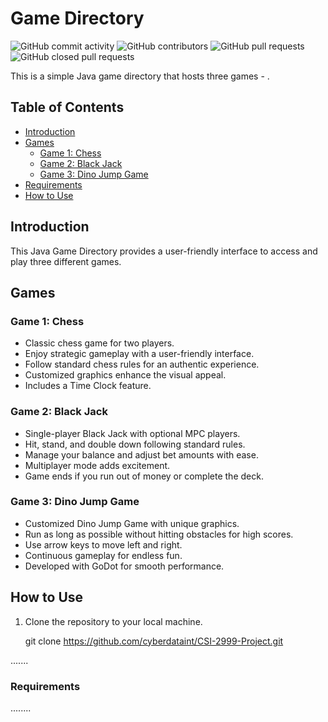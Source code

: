 # Game Directory

![GitHub commit activity](https://img.shields.io/github/commit-activity/y/cyberdataint/CSI-2999-Project)
![GitHub contributors](https://img.shields.io/github/contributors/cyberdataint/CSI-2999-Project)
![GitHub pull requests](https://img.shields.io/github/issues-pr/cyberdataint/CSI-2999-Project)
![GitHub closed pull requests](https://img.shields.io/github/issues-pr-closed/cyberdataint/CSI-2999-Project)



This is a simple Java game directory that hosts three games - .

## Table of Contents
- [Introduction](#introduction)
- [Games](#games)
  - [Game 1: Chess](#game-1-Chess)
  - [Game 2: Black Jack](#game-2-)
  - [Game 3: Dino Jump Game](#game-3-)
- [Requirements](#requirements)
- [How to Use](#how-to-use)



## Introduction

This Java Game Directory provides a user-friendly interface to access and play three different games.

## Games

### Game 1: Chess
- Classic chess game for two players.
- Enjoy strategic gameplay with a user-friendly interface.
- Follow standard chess rules for an authentic experience.
- Customized graphics enhance the visual appeal.
- Includes a Time Clock feature.

### Game 2: Black Jack
- Single-player Black Jack with optional MPC players.
- Hit, stand, and double down following standard rules.
- Manage your balance and adjust bet amounts with ease.
- Multiplayer mode adds excitement.
- Game ends if you run out of money or complete the deck.

### Game 3: Dino Jump Game
- Customized Dino Jump Game with unique graphics.
- Run as long as possible without hitting obstacles for high scores.
- Use arrow keys to move left and right.
- Continuous gameplay for endless fun.
- Developed with GoDot for smooth performance.

## How to Use

1. Clone the repository to your local machine.

   git clone https://github.com/cyberdataint/CSI-2999-Project.git


.......



### Requirements

........